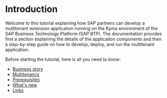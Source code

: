 # Introduction

Welcome to this tutorial explaining how SAP partners can develop a multitenant extension application running on the Kyma environment of the SAP Business Technology Platform (SAP BTP). The documentation provides first a section explaining the details of the application components and then a step-by-step guide on how to develop, deploy, and run the multitenant application. 

Before starting the tutorial, here is all you need to know:

* [Business story](business-story/README.md)
* [Multitenancy](multitenancy/README.md)
* [Prerequisites](prerequisites/README.md)
* [What's new](whats-new/README.md)	
* [Links](links/README.md)

